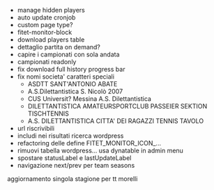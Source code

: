  - manage hidden players
 - auto update cronjob
 - custom page type?
 - fitet-monitor-block
 - download players table
 - dettaglio partita on demand?
 - capire i campionati con sola andata
 - campionati readonly
 - fix download full history progress bar
 - fix nomi societa' caratteri speciali
   - ASDTT SANT'ANTONIO ABATE
   - A.S.Dilettantistica S. Nicolò 2007
   - CUS Universit? Messina A.S. Dilettantistica
   - DILETTANTISTICA AMATEURSPORTCLUB PASSEIER SEKTION TISCHTENNIS
   - A.S. DILETTANTISTICA CITTA\' DEI RAGAZZI TENNIS TAVOLO
 - url riscrivibili
 - includi nei risultati ricerca wordpress
 - refactoring delle define FITET_MONITOR_ICON_...
 - rimuovi tabella wordpress... usa dynatable in admin menu
 - spostare statusLabel e lastUpdateLabel
 - navigazione next/prev per team seasons

aggiornamento singola stagione per tt morelli


